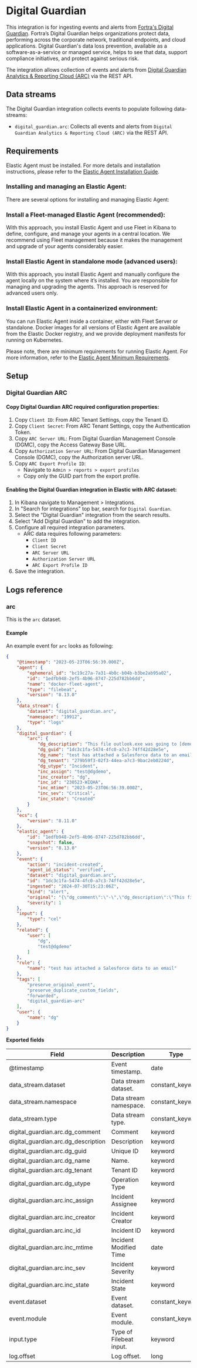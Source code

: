 # Digital Guardian

This integration is for ingesting events and alerts from [Fortra's Digital Guardian](https://www.digitalguardian.com/). Fortra’s Digital Guardian helps organizations protect data, performing across the corporate network, traditional endpoints, and cloud applications. Digital Guardian's data loss prevention, available as a software-as-a-service or managed service, helps to see that data, support compliance initiatives, and protect against serious risk. 

The integration allows collection of events and alerts from [Digital Guardian Analytics & Reporting Cloud (ARC)](https://www.digitalguardian.com/blog/new-dawn-dlp-digital-guardian-releases-its-analytics-reporting-cloud-arc) via the REST API.

## Data streams

The Digital Guardian integration collects events to populate following data-streams:

- `digital_guardian.arc`: Collects all events and alerts from `Digital Guardian Analytics & Reporting Cloud (ARC)` via the REST API.

## Requirements

Elastic Agent must be installed. For more details and installation instructions, please refer to the [Elastic Agent Installation Guide](https://www.elastic.co/guide/en/fleet/current/elastic-agent-installation.html).

### Installing and managing an Elastic Agent:

There are several options for installing and managing Elastic Agent:

### Install a Fleet-managed Elastic Agent (recommended):

With this approach, you install Elastic Agent and use Fleet in Kibana to define, configure, and manage your agents in a central location. We recommend using Fleet management because it makes the management and upgrade of your agents considerably easier.

### Install Elastic Agent in standalone mode (advanced users):

With this approach, you install Elastic Agent and manually configure the agent locally on the system where it’s installed. You are responsible for managing and upgrading the agents. This approach is reserved for advanced users only.

### Install Elastic Agent in a containerized environment:

You can run Elastic Agent inside a container, either with Fleet Server or standalone. Docker images for all versions of Elastic Agent are available from the Elastic Docker registry, and we provide deployment manifests for running on Kubernetes.

Please note, there are minimum requirements for running Elastic Agent. For more information, refer to the  [Elastic Agent Minimum Requirements](https://www.elastic.co/guide/en/fleet/current/elastic-agent-installation.html#elastic-agent-installation-minimum-requirements).

## Setup

### Digital Guardian ARC

#### Copy Digital Guardian ARC required configuration properties:

1. Copy `Client ID`: From ARC Tenant Settings, copy the Tenant ID.
2. Copy `Client Secret`: From ARC Tenant Settings, copy the Authentication Token.
3. Copy `ARC Server URL`: From Digital Guardian Management Console (DGMC), copy the Access Gateway Base URL.
4. Copy `Authorization Server URL`: From Digital Guardian Management Console (DGMC), copy the Authorization server URL.
5. Copy `ARC Export Profile ID`: 
    - Navigate to `Admin > reports > export profiles`
    - Copy only the GUID part from the export profile.

#### Enabling the Digital Guardian integration in Elastic with ARC dataset:

1. In Kibana navigate to Management > Integrations.
2. In "Search for integrations" top bar, search for `Digital Guardian`.
3. Select the "Digital Guardian" integration from the search results.
4. Select "Add Digital Guardian" to add the integration.
5. Configure all required integration parameters. 
    - ARC data requires following parameters:
        - `Client ID`
        - `Client Secret`
        - `ARC Server URL`
        - `Authorization Server URL`
        - `ARC Export Profile ID`
6. Save the integration.

## Logs reference

### arc

This is the `arc` dataset.

#### Example

An example event for `arc` looks as following:

```json
{
    "@timestamp": "2023-05-23T06:56:39.000Z",
    "agent": {
        "ephemeral_id": "bc19c27a-7a31-4b0c-b04b-b3be2ab95a02",
        "id": "1edfb948-2ef5-4b96-8747-225d782bb6dd",
        "name": "docker-fleet-agent",
        "type": "filebeat",
        "version": "8.13.0"
    },
    "data_stream": {
        "dataset": "digital_guardian.arc",
        "namespace": "19912",
        "type": "logs"
    },
    "digital_guardian": {
        "arc": {
            "dg_description": "This file outlook.exe was going to [demo.digitalg@gmail.com]",
            "dg_guid": "1dc3c1fa-5474-4fc0-a7c3-74ff42d28e5e",
            "dg_name": "test has attached a Salesforce data to an email",
            "dg_tenant": "279b59f3-02f3-44ea-a7c3-9bac2eb0224d",
            "dg_utype": "Incident",
            "inc_assign": "test@dgdemo",
            "inc_creator": "dg",
            "inc_id": "230523-WIQHA",
            "inc_mtime": "2023-05-23T06:56:39.000Z",
            "inc_sev": "Critical",
            "inc_state": "Created"
        }
    },
    "ecs": {
        "version": "8.11.0"
    },
    "elastic_agent": {
        "id": "1edfb948-2ef5-4b96-8747-225d782bb6dd",
        "snapshot": false,
        "version": "8.13.0"
    },
    "event": {
        "action": "incident-created",
        "agent_id_status": "verified",
        "dataset": "digital_guardian.arc",
        "id": "1dc3c1fa-5474-4fc0-a7c3-74ff42d28e5e",
        "ingested": "2024-07-30T15:23:06Z",
        "kind": "alert",
        "original": "{\"dg_comment\":\"-\",\"dg_description\":\"This file outlook.exe was going to [demo.digitalg@gmail.com]\",\"dg_guid\":\"1dc3c1fa-5474-4fc0-a7c3-74ff42d28e5e\",\"dg_name\":\"test has attached a Salesforce data to an email\",\"dg_tenant\":\"279b59f3-02f3-44ea-a7c3-9bac2eb0224d\",\"dg_utype\":\"Incident\",\"inc_assign\":\"test@dgdemo\",\"inc_creator\":\"dg\",\"inc_id\":\"230523-WIQHA\",\"inc_mtime\":\"2023-05-23 06:56:39\",\"inc_sev\":\"Critical\",\"inc_state\":\"Created\"}",
        "severity": 1
    },
    "input": {
        "type": "cel"
    },
    "related": {
        "user": [
            "dg",
            "test@dgdemo"
        ]
    },
    "rule": {
        "name": "test has attached a Salesforce data to an email"
    },
    "tags": [
        "preserve_original_event",
        "preserve_duplicate_custom_fields",
        "forwarded",
        "digital_guardian-arc"
    ],
    "user": {
        "name": "dg"
    }
}
```

**Exported fields**

| Field | Description | Type |
|---|---|---|
| @timestamp | Event timestamp. | date |
| data_stream.dataset | Data stream dataset. | constant_keyword |
| data_stream.namespace | Data stream namespace. | constant_keyword |
| data_stream.type | Data stream type. | constant_keyword |
| digital_guardian.arc.dg_comment | Comment | keyword |
| digital_guardian.arc.dg_description | Description | keyword |
| digital_guardian.arc.dg_guid | Unique ID | keyword |
| digital_guardian.arc.dg_name | Name. | keyword |
| digital_guardian.arc.dg_tenant | Tenant ID | keyword |
| digital_guardian.arc.dg_utype | Operation Type | keyword |
| digital_guardian.arc.inc_assign | Incident Assignee | keyword |
| digital_guardian.arc.inc_creator | Incident Creator | keyword |
| digital_guardian.arc.inc_id | Incident ID | keyword |
| digital_guardian.arc.inc_mtime | Incident Modified Time | date |
| digital_guardian.arc.inc_sev | Incident Severity | keyword |
| digital_guardian.arc.inc_state | Incident State | keyword |
| event.dataset | Event dataset. | constant_keyword |
| event.module | Event module. | constant_keyword |
| input.type | Type of Filebeat input. | keyword |
| log.offset | Log offset. | long |

